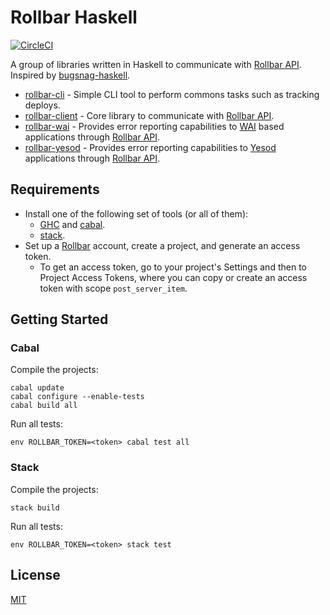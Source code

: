 # Rollbar Haskell

[![CircleCI](https://circleci.com/gh/stackbuilders/rollbar-haskell.svg?style=shield&circle-token=8006d81b2704e6649dddd32146493054b3033bc2)](https://app.circleci.com/pipelines/github/stackbuilders/rollbar-haskell)

A group of libraries written in Haskell to communicate with [Rollbar
API][rollbar-api]. Inspired by
[bugsnag-haskell](https://github.com/pbrisbin/bugsnag-haskell).

- [rollbar-cli](rollbar-cli/) - Simple CLI tool to perform commons tasks such
  as tracking deploys.
- [rollbar-client](rollbar-client/) - Core library to communicate with [Rollbar
  API][rollbar-api].
- [rollbar-wai](rollbar-wai/) - Provides error reporting capabilities to
  [WAI](http://hackage.haskell.org/package/wai) based applications through
  [Rollbar API][rollbar-api].
- [rollbar-yesod](rollbar-yesod/) - Provides error reporting capabilities to
  [Yesod](https://www.yesodweb.com/) applications through [Rollbar
  API][rollbar-api].

## Requirements

- Install one of the following set of tools (or all of them):
  - [GHC](https://www.haskell.org/ghc/download.html) and
    [cabal](https://www.haskell.org/cabal/download.html).
  - [stack](https://docs.haskellstack.org/en/stable/README/).
- Set up a [Rollbar][rollbar] account, create a project, and generate an access
  token.
  - To get an access token, go to your project's Settings and then to Project
    Access Tokens, where you can copy or create an access token with scope
    `post_server_item`.

[rollbar]: https://rollbar.com/

## Getting Started

### Cabal

Compile the projects:

```
cabal update
cabal configure --enable-tests
cabal build all
```

Run all tests:

```
env ROLLBAR_TOKEN=<token> cabal test all
```

### Stack

Compile the projects:

```
stack build
```

Run all tests:

```
env ROLLBAR_TOKEN=<token> stack test
```

## License

[MIT](LICENSE)

[rollbar-api]: https://explorer.docs.rollbar.com/
